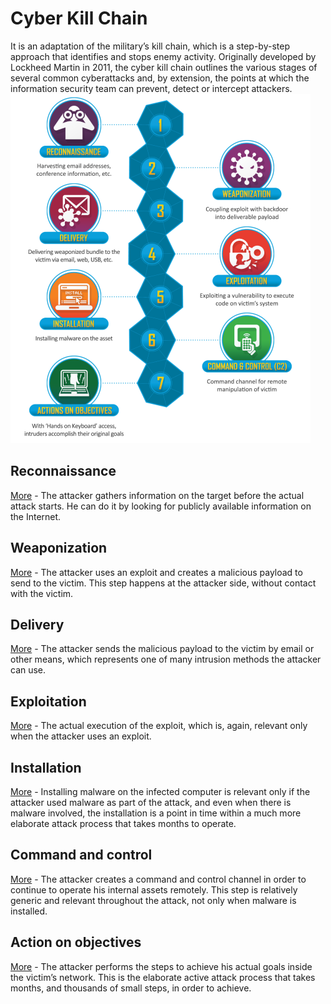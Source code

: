 # Cyber Kill Chain
It is an adaptation of the military’s kill chain, which is a step-by-step approach that identifies and stops enemy activity. Originally developed by Lockheed Martin in 2011, the cyber kill chain outlines the various stages of several common cyberattacks and, by extension, the points at which the information security team can prevent, detect or intercept attackers.  
![KillChain](resouce/killchain.png)

## Reconnaissance
[More](1Recon) - The attacker gathers information on the target before the actual attack starts. He can do it by looking for publicly available information on the Internet.

## Weaponization
[More](2Weapon) - The attacker uses an exploit and creates a malicious payload to send to the victim. This step happens at the attacker side, without contact with the victim.

## Delivery
[More](3Delivery) - The attacker sends the malicious payload to the victim by email or other means, which represents one of many intrusion methods the attacker can use.

## Exploitation
[More](4Exploit) - The actual execution of the exploit, which is, again, relevant only when the attacker uses an exploit.

## Installation
[More](5Install) - Installing malware on the infected computer is relevant only if the attacker used malware as part of the attack, and even when there is malware involved, the installation is a point in time within a much more elaborate attack process that takes months to operate.

## Command and control
[More](6C2Server) - The attacker creates a command and control channel in order to continue to operate his internal assets remotely. This step is relatively generic and relevant throughout the attack, not only when malware is installed.

## Action on objectives
[More](7ActionOnObj) - The attacker performs the steps to achieve his actual goals inside the victim’s network. This is the elaborate active attack process that takes months, and thousands of small steps, in order to achieve.
